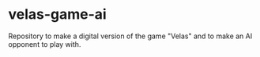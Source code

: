 # velas-game-ai
Repository to make a digital version of the game "Velas" and to make an AI opponent to play with.
